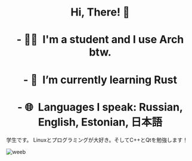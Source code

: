 <h1 align="center">Hi, There! 👋</h1>

<h1 align="center">- 🧑‍🦲 &nbsp;I'm a student and I use Arch btw. </h1>
<h1 align="center">- 🌱 &nbsp;I’m currently learning Rust </h1>
<h1 align="center">- 🌐 &nbsp;Languages I speak: Russian, English, Estonian, 日本語 </h1>

学生です。
Linuxとプログラミングが大好き。そしてC++とQtを勉強します！

![weeb](https://c.tenor.com/BJ-9w-MUVCMAAAAC/tis100-sad.gif)


